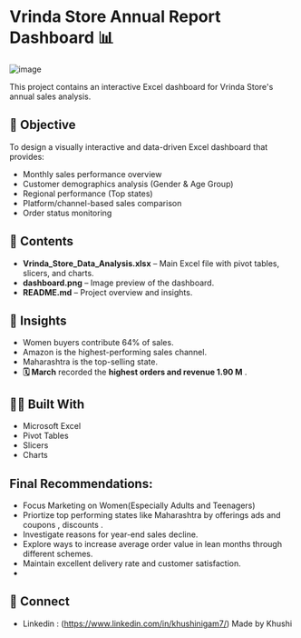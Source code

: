 # Vrinda Store Annual Report Dashboard 📊

![image](https://github.com/user-attachments/assets/6433bdda-ce9b-4382-9066-4d523134ebcd)

This project contains an interactive Excel dashboard for Vrinda Store's annual sales analysis.

## 🎯 Objective
To design a visually interactive and data-driven Excel dashboard that provides:

- Monthly sales performance overview
- Customer demographics analysis (Gender & Age Group)
- Regional performance (Top states)
- Platform/channel-based sales comparison
- Order status monitoring

## 📂 Contents
- **Vrinda_Store_Data_Analysis.xlsx** – Main Excel file with pivot tables, slicers, and charts.
- **dashboard.png** – Image preview of the dashboard.
- **README.md** – Project overview and insights.

## 🧠 Insights
- Women buyers contribute 64% of sales.
- Amazon is the highest-performing sales channel.
- Maharashtra is the top-selling state.
- **🗓️ March** recorded the **highest orders and revenue 1.90 M** .

## 👩‍💻 Built With
- Microsoft Excel
- Pivot Tables
- Slicers
- Charts

## Final Recommendations:

- Focus Marketing on Women(Especially Adults and Teenagers)
- Priortize top performing states like Maharashtra by offerings ads and coupons , discounts .
- Investigate reasons for year-end sales decline.
- Explore ways to increase average order value in lean months through different schemes.
- Maintain excellent delivery rate and customer satisfaction.
- 
## 🔗 Connect

- Linkedin : (https://www.linkedin.com/in/khushinigam7/)
Made by Khushi 
